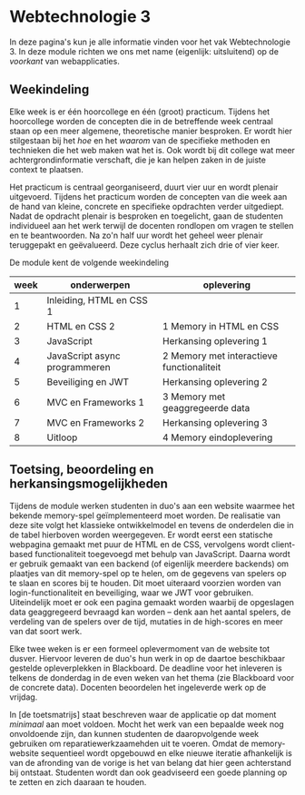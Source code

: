 # Webtechnologie 3

In deze pagina's kun je alle informatie vinden voor het vak Webtechnologie 3. In deze module richten we ons met name (eigenlijk: uitsluitend) op de *voorkant* van webapplicaties.

## Weekindeling

Elke week is er één hoorcollege en één (groot) practicum. Tijdens het hoorcollege worden de concepten die in de betreffende week centraal staan op een meer algemene, theoretische manier besproken. Er wordt hier stilgestaan bij het *hoe* en het *waarom* van de specifieke methoden en technieken die het web maken wat het is. Ook wordt bij dit college wat meer achtergrondinformatie verschaft, die je kan helpen zaken in de juiste context te plaatsen.

Het practicum is centraal georganiseerd, duurt vier uur en wordt plenair uitgevoerd. Tijdens het practicum worden de concepten van die week aan de hand van kleine, concrete en specifieke opdrachten verder uitgediept. Nadat de opdracht plenair is besproken en toegelicht, gaan de studenten individueel aan het werk terwijl de docenten rondlopen om vragen te stellen en te beantwoorden. Na zo'n half uur wordt het geheel weer plenair teruggepakt en geëvalueerd. Deze cyclus herhaalt zich drie of vier keer.

De module kent de volgende weekindeling

week | onderwerpen | oplevering
--|--|--
1 | Inleiding, HTML en CSS 1 | 
2 | HTML en CSS 2 | 1 Memory in HTML en CSS
3 | JavaScript | Herkansing oplevering 1
4 | JavaScript async programmeren | 2 Memory met interactieve functionaliteit
5 | Beveiliging en JWT | Herkansing oplevering 2
6 | MVC en Frameworks 1 | 3 Memory met geaggregeerde data
7 | MVC en Frameworks 2 | Herkansing oplevering 3
8 | Uitloop | 4 Memory eindoplevering


## Toetsing, beoordeling en herkansingsmogelijkheden

Tijdens de module werken studenten in duo's aan een website waarmee het bekende memory-spel geïmplementeerd moet worden. De realisatie van deze site volgt het klassieke ontwikkelmodel en tevens de onderdelen die in de tabel hierboven worden weergegeven. Er wordt eerst een statische webpagina gemaakt met puur de HTML en de CSS, vervolgens wordt client-based functionaliteit toegevoegd met behulp van JavaScript. Daarna wordt er gebruik gemaakt van een backend (of eigenlijk meerdere backends) om plaatjes van dit memory-spel op te helen, om de gegevens van spelers op te slaan en scores bij te houden. Dit moet uiteraard voorzien worden van login-functionaliteit en beveiliging, waar we JWT voor gebruiken. Uiteindelijk moet er ook een pagina gemaakt worden waarbij de opgeslagen data geaggregeerd bevraagd kan worden – denk aan het aantal spelers, de verdeling van de spelers over de tijd, mutaties in de high-scores en meer van dat soort werk.

Elke twee weken is er een formeel oplevermoment van de website tot dusver. Hiervoor leveren de duo's hun werk in op de daartoe beschikbaar gestelde opleverplekken in Blackboard. De deadline voor het inleveren is telkens de donderdag in de even weken van het thema (zie Blackboard voor de concrete data). Docenten beoordelen het ingeleverde werk op de vrijdag.

In [de toetsmatrijs] staat beschreven waar de applicatie op dat moment *minimaal* aan moet voldoen. Mocht het werk van een bepaalde week nog onvoldoende zijn, dan kunnen studenten de daaropvolgende week gebruiken om reparatiewerkzaamehden uit te voeren. Omdat de memory-website sequentieel wordt opgebouwd en elke nieuwe iteratie afhankelijk is van de afronding van de vorige is het van belang dat hier geen achterstand bij ontstaat. Studenten wordt dan ook geadviseerd een goede planning op te zetten en zich daaraan te houden.